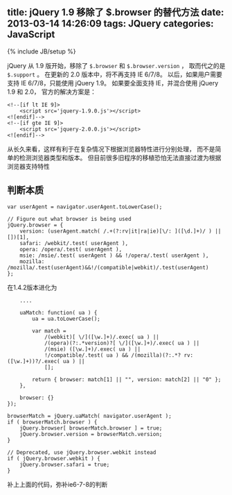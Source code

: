 title: jQuery 1.9 移除了 $.browser 的替代方法
date: 2013-03-14 14:26:09
tags: JQuery
categories: JavaScript
---

{% include JB/setup %}


jQuery 从 1.9 版开始，移除了 `$.browser` 和 `$.browser.version` ， 取而代之的是 `$.support` 。 在更新的 2.0 版本中，将不再支持 IE 6/7/8。 以后，如果用户需要支持 IE 6/7/8，只能使用 jQuery 1.9。 如果要全面支持 IE，并混合使用 jQuery 1.9 和 2.0， 官方的解决方案是：

    <!--[if lt IE 9]>
        <script src='jquery-1.9.0.js'></script>
    <![endif]-->
    <!--[if gte IE 9]>
        <script src='jquery-2.0.0.js'></script>
    <![endif]-->

从长久来看，这样有利于在复杂情况下根据浏览器特性进行分别处理， 而不是简单的检测浏览器类型和版本。 但目前很多旧程序的移植恐怕无法直接过渡为根据浏览器支持特性

<!-- more -->

## 判断本质

    var userAgent = navigator.userAgent.toLowerCase();

    // Figure out what browser is being used
    jQuery.browser = {
        version: (userAgent.match( /.+(?:rv|it|ra|ie)[\/: ]([\d.]+)/ ) || [])[1],
        safari: /webkit/.test( userAgent ),
        opera: /opera/.test( userAgent ),
        msie: /msie/.test( userAgent ) && !/opera/.test( userAgent ),
        mozilla: /mozilla/.test(userAgent)&&!/(compatible|webkit)/.test(userAgent)
    };


在1.4.2版本进化为
    
        ....

        uaMatch: function( ua ) {
            ua = ua.toLowerCase();

            var match = 
                /(webkit)[ \/]([\w.]+)/.exec( ua ) ||
                /(opera)(?:.*version)?[ \/]([\w.]+)/.exec( ua ) ||
                /(msie) ([\w.]+)/.exec( ua ) ||
                !/compatible/.test( ua ) && /(mozilla)(?:.*? rv:([\w.]+))?/.exec( ua ) ||
                [];

            return { browser: match[1] || "", version: match[2] || "0" };
        },

        browser: {}
    });

    browserMatch = jQuery.uaMatch( navigator.userAgent );
    if ( browserMatch.browser ) {
        jQuery.browser[ browserMatch.browser ] = true;
        jQuery.browser.version = browserMatch.version;
    }

    // Deprecated, use jQuery.browser.webkit instead
    if ( jQuery.browser.webkit ) {
        jQuery.browser.safari = true;
    }


补上上面的代码，弥补ie6-7-8的判断













